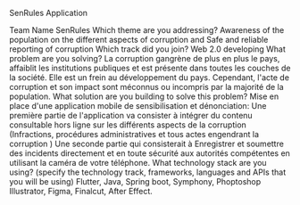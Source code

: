 SenRules Application



Team Name
SenRules
Which theme are you addressing?
Awareness of the population on the different aspects of corruption and Safe and reliable reporting of corruption
Which track did you join?
Web 2.0 developing
What problem are you solving?
La corruption gangrène de plus en plus le pays, affaiblit les institutions publiques et est présente dans toutes les couches de la société. Elle est un frein au développement du pays. Cependant, l'acte de corruption et son impact sont méconnus ou incompris par la majorité de la population.
What solution are you building to solve this problem?
Mise en place d'une application mobile de sensibilisation et dénonciation:
Une première partie de l'application va consister à intégrer du contenu consultable hors ligne sur les différents aspects de la corruption (Infractions, procédures administratives et tous actes engendrant la corruption )
Une seconde partie qui consisterait à Enregistrer et soumettre des incidents directement et en toute sécurité aux autorités compétentes en utilisant la caméra de votre téléphone.
What technology stack are you using? (specify the technology track, frameworks, languages and APIs that you will be using) 
Flutter, Java, Spring boot, Symphony, Phoptoshop Illustrator, Figma, Finalcut, After Effect.


